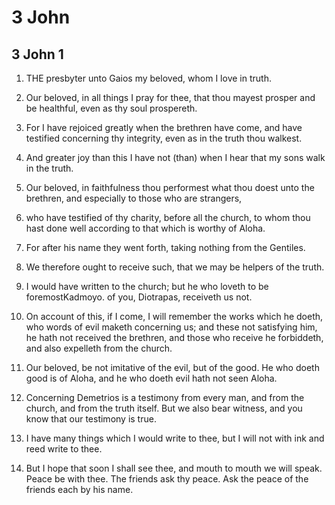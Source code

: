 # 3 John

## 3 John 1

1. THE presbyter unto Gaios my beloved, whom I love in truth.

2. Our beloved, in all things I pray for thee, that thou mayest prosper and be healthful, even as thy soul prospereth.

3. For I have rejoiced greatly when the brethren have come, and have testified concerning thy integrity, even as in the truth thou walkest.

4. And greater joy than this I have not (than) when I hear that my sons walk in the truth.

5. Our beloved, in faithfulness thou performest what thou doest unto the brethren, and especially to those who are strangers,

6. who have testified of thy charity, before all the church, to whom thou hast done well according to that which is worthy of Aloha.

7. For after his name they went forth, taking nothing from the Gentiles.

8. We therefore ought to receive such, that we may be helpers of the truth.

9. I would have written to the church; but he who loveth to be foremostKadmoyo. of you, Diotrapas, receiveth us not.

10. On account of this, if I come, I will remember the works which he doeth, who words of evil maketh concerning us; and these not satisfying him, he hath not received the brethren, and those who receive he forbiddeth, and also expelleth from the church.

11. Our beloved, be not imitative of the evil, but of the good. He who doeth good is of Aloha, and he who doeth evil hath not seen Aloha.

12. Concerning Demetrios is a testimony from every man, and from the church, and from the truth itself. But we also bear witness, and you know that our testimony is true.

13. I have many things which I would write to thee, but I will not with ink and reed write to thee.

14. But I hope that soon I shall see thee, and mouth to mouth we will speak. Peace be with thee. The friends ask thy peace. Ask the peace of the friends each by his name.